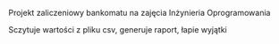 Projekt zaliczeniowy bankomatu na zajęcia Inżynieria Oprogramowania

Sczytuje wartości z pliku csv, generuje raport, łapie wyjątki
